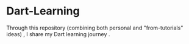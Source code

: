 # Dart-Learning
Through this repository (combining both personal and "from-tutorials" ideas) , I share my Dart learning journey .
